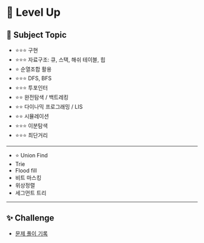 # 🚀 Level Up

## 📝 Subject Topic
- ⭐⭐⭐ 구현
- ⭐⭐⭐ 자료구조: 큐, 스택, 해쉬 테이블, 힙
- ⭐ 순열조합 활용
- ⭐⭐⭐ DFS, BFS
- ⭐⭐⭐ 투포인터
- ⭐⭐ 완전탐색 / 백트레킹
- ⭐⭐ 다이나믹 프로그래밍 / LIS
- ⭐⭐ 시뮬레이션
- ⭐⭐⭐ 이분탐색
- ⭐⭐⭐ 최단거리

---
- ⭐ Union Find
- Trie
- Flood fill
- 비트 마스킹
- 위상정렬
- 세그먼트 트리
---

## ✨ Challenge
- [문제 풀이 기록](https://sunzero.notion.site/23e3b07a66cd47f4a48b0c3307d4f778?v=b4e54fdaca0641adbec60108be84f964)
